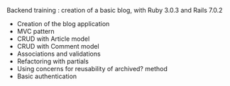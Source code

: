Backend training : creation of a basic blog, with Ruby 3.0.3 and Rails 7.0.2

- Creation of the blog application
- MVC pattern
- CRUD with Article model
- CRUD with Comment model
- Associations and validations
- Refactoring with partials
- Using concerns for reusability of archived? method
- Basic authentication
